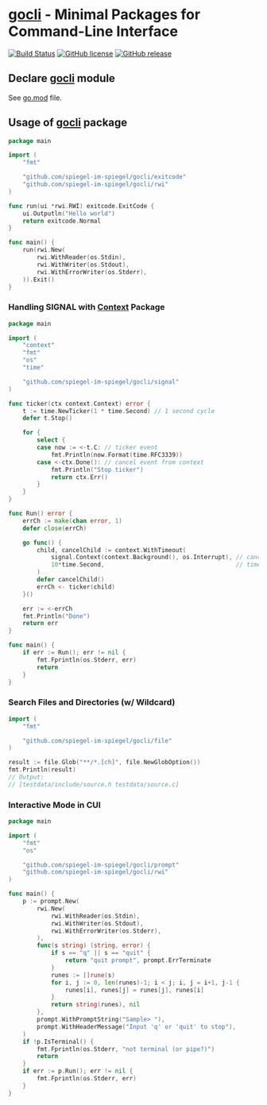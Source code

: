 # [gocli] - Minimal Packages for Command-Line Interface

[![Build Status](https://travis-ci.org/spiegel-im-spiegel/gocli.svg?branch=master)](https://travis-ci.org/spiegel-im-spiegel/gocli)
[![GitHub license](https://img.shields.io/badge/license-CC0-blue.svg)](https://raw.githubusercontent.com/spiegel-im-spiegel/gocli/master/LICENSE)
[![GitHub release](http://img.shields.io/github/release/spiegel-im-spiegel/gocli.svg)](https://github.com/spiegel-im-spiegel/gocli/releases/latest)

## Declare [gocli] module

See [go.mod](https://github.com/spiegel-im-spiegel/gocli/blob/master/go.mod) file. 

## Usage of [gocli] package

```go
package main

import (
    "fmt"

    "github.com/spiegel-im-spiegel/gocli/exitcode"
    "github.com/spiegel-im-spiegel/gocli/rwi"
)

func run(ui *rwi.RWI) exitcode.ExitCode {
    ui.Outputln("Hello world")
    return exitcode.Normal
}

func main() {
    run(rwi.New(
        rwi.WithReader(os.Stdin),
        rwi.WithWriter(os.Stdout),
        rwi.WithErrorWriter(os.Stderr),
    )).Exit()
}
```

### Handling SIGNAL with [Context] Package

```go
package main

import (
    "context"
    "fmt"
    "os"
    "time"

    "github.com/spiegel-im-spiegel/gocli/signal"
)

func ticker(ctx context.Context) error {
    t := time.NewTicker(1 * time.Second) // 1 second cycle
    defer t.Stop()

    for {
        select {
        case now := <-t.C: // ticker event
            fmt.Println(now.Format(time.RFC3339))
        case <-ctx.Done(): // cancel event from context
            fmt.Println("Stop ticker")
            return ctx.Err()
        }
    }
}

func Run() error {
    errCh := make(chan error, 1)
    defer close(errCh)

    go func() {
        child, cancelChild := context.WithTimeout(
            signal.Context(context.Background(), os.Interrupt), // cancel event by SIGNAL
            10*time.Second,                                     // timeout after 10 seconds
        )
        defer cancelChild()
        errCh <- ticker(child)
    }()

    err := <-errCh
    fmt.Println("Done")
    return err
}

func main() {
    if err := Run(); err != nil {
        fmt.Fprintln(os.Stderr, err)
        return
    }
}
```

### Search Files and Directories (w/ Wildcard)

```go
import (
    "fmt"

    "github.com/spiegel-im-spiegel/gocli/file"
)

result := file.Glob("**/*.[ch]", file.NewGlobOption())
fmt.Println(result)
// Output:
// [testdata/include/source.h testdata/source.c]
```

### Interactive Mode in CUI

```go
package main

import (
    "fmt"
    "os"

    "github.com/spiegel-im-spiegel/gocli/prompt"
    "github.com/spiegel-im-spiegel/gocli/rwi"
)

func main() {
    p := prompt.New(
        rwi.New(
            rwi.WithReader(os.Stdin),
            rwi.WithWriter(os.Stdout),
            rwi.WithErrorWriter(os.Stderr),
        ),
        func(s string) (string, error) {
            if s == "q" || s == "quit" {
                return "quit prompt", prompt.ErrTerminate
            }
            runes := []rune(s)
            for i, j := 0, len(runes)-1; i < j; i, j = i+1, j-1 {
                runes[i], runes[j] = runes[j], runes[i]
            }
            return string(runes), nil
        },
        prompt.WithPromptString("Sample> "),
        prompt.WithHeaderMessage("Input 'q' or 'quit' to stop"),
    )
    if !p.IsTerminal() {
        fmt.Fprintln(os.Stderr, "not terminal (or pipe?)")
        return
    }
    if err := p.Run(); err != nil {
        fmt.Fprintln(os.Stderr, err)
    }
}
```

[gocli]: https://github.com/spiegel-im-spiegel/gocli "spiegel-im-spiegel/gocli: Make Link with Markdown Format"
[dep]: https://github.com/golang/dep "golang/dep: Go dependency management tool"
[Context]: https://golang.org/pkg/context/ "context - The Go Programming Language"
